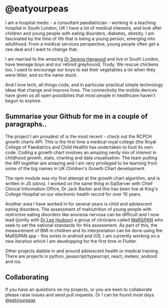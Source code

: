 # @eatyourpeas
I am a hospital medic - a consultant paediatrician - working in a teaching hospital in South London, UK
I have a lot of medical interests, and look after children and young people with eating disorders, diabetes, obesity. I am fascinated by the time of life that is being a young person, emerging into adulthood. From a medical services perspective, young people often get a raw deal and I want to change that.

I am married to the amazing [Dr Serena Haywood](https://twitter.com/serenahaywood) and live in South London, have teenage boys and our retired greyhound, Trudy. We rescue chickens too. I used to encourage our boys to eat their vegetables a lot when they were littler, and so the name stuck.

And I love tech, all things code, and in particular practical simple technology ideas that change and improve lives. The connectivity the mobile devices have given us all open possibities that most people in healthcare haven't begun to explore.

## Summarise your Github for me in a couple of paragraphs..
The project I am proudest of is the most recent - check out the RCPCH growth charts API. This is the first time a medical royal college (the Royal College of Paediatrics and Child Health) has undertaken to host its own code. Coding a growth chart involves an amazing nerdy mix of interest in childhood growth, stats, charting and data visualisation. The team putting the API together are amazing and I am very privileged to be learning from some of the big names in UK Children's Growth Chart development.

The npm module was my first attempt at the growth chart algorithm, and is written in JS (obvs). I worked on the same thing in SqlServer with Chief Clinical Information Office, Dr Jack Barker and this has been live at King's College Hospital on our electronic health record for over 10 years.

Another area I have worked in for several years is child and adolescent eating disorders. The assessment of malnutrition of young people with restrictive eating disorders like anorexia nervosa can be difficult and I now lead (jointly with [Dr Lee Hudson](https://twitter.com/leehudson111)) a group of clinicians called [MaRSiPAN](www.marsipan.org.uk) who seek to set the national standards for this assessment. As part of this, the measurement of BMI in children and its interpretation can be done using the MaRSiPAN app - this exists in android and iOS. I am currently working on a new iteration which I am developping for the first time in Flutter.

Other projects dabble in and around adolescent health or medical training. There are projects in python, javascript/typescript, react, meteor, android and ios.

## Collaborating
If you have an questions on my projects, or you are keen to collaborate please raise issues and send pull requests. Or I can be found most days [@eatyourpeas](https://twitter.com/eatyourpeas)